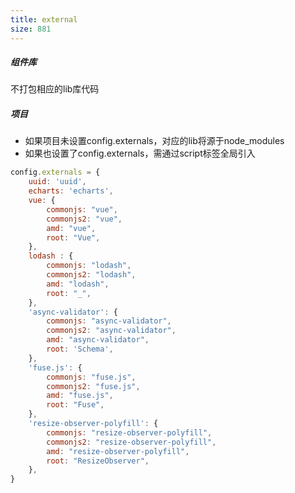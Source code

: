 ```yaml
---
title: external
size: 881
---
```

##### 组件库

不打包相应的lib库代码

##### 项目

- 如果项目未设置config.externals，对应的lib将源于node_modules
- 如果也设置了config.externals，需通过script标签全局引入

```javascript
config.externals = {
	uuid: 'uuid',
	echarts: 'echarts',
	vue: {
		commonjs: "vue", 
		commonjs2: "vue", 
		amd: "vue",
		root: "Vue",
	},
	lodash : {
		commonjs: "lodash", 
		commonjs2: "lodash", 
		amd: "lodash",
		root: "_",
	},
	'async-validator': {
		commonjs: "async-validator", 
		commonjs2: "async-validator", 
		amd: "async-validator",
		root: 'Schema',
	},
	'fuse.js': {
		commonjs: "fuse.js",
		commonjs2: "fuse.js", 
		amd: "fuse.js",
		root: "Fuse", 
	},
	'resize-observer-polyfill': {
		commonjs: "resize-observer-polyfill",
		commonjs2: "resize-observer-polyfill", 
		amd: "resize-observer-polyfill",
		root: "ResizeObserver", 
	},
}
```

